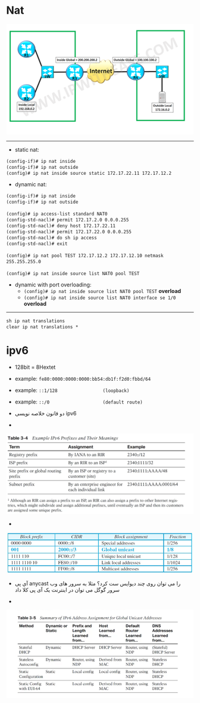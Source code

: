 # Nat
![](../_resources/094-nat-understanding-local-global-inside-and-outside-addresses-3540035369.png)

---
- static nat:

```
(config-if)# ip nat inside
(config-if)# ip nat outside
(config)# ip nat inside source static 172.17.22.11 172.17.12.2
```


- dynamic nat:
```
(config-if)# ip nat inside
(config-if)# ip nat outside

(config)# ip access-list standard NAT0
(config-std-nacl)# permit 172.17.2.0 0.0.0.255 
(config-std-nacl)# deny host 172.17.22.11
(config-std-nacl)# permit 172.17.22.0 0.0.0.255 
(config-std-nacl)# do sh ip access
(config-std-nacl)# exit

(config)# ip nat pool TEST 172.17.12.2 172.17.12.10 netmask 255.255.255.0

(config)# ip nat inside source list NAT0 pool TEST
```

- dynamic with port overloading:
	- `(config)# ip nat inside source list NAT0 pool TEST` **overload**
	- `(config)# ip nat inside source list NAT0 interface se 1/0` **overload**

---
```
sh ip nat translations
clear ip nat translations *
```



# ipv6
- 128bit = 8Hextet
- example: `fe80:0000:0000:0000:bb54:db1f:f2d0:fbbd/64`
- example: `::1/128					(loopback)`		
- example: `::/0					(default route)`
- دو قانون خلاصه نویسی ipv6

- 
![](../_resources/swappy-20220712-234118.png)

-
![](../_resources/dHDj3-1528603575.jpg)


- آي پی anycast را می توان روی چند دیوایس ست کرد؟ مثلا به سرور های وب سرور گوگل می توان در اینترنت یک آی پی کلا داد

- 
![](../_resources/swappy-20220713-000115.png)